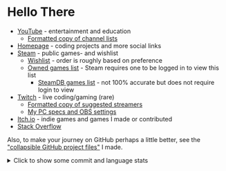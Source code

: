 # Hello There

- [YouTube](https://www.youtube.com/@MAZ01001 "youtube.com/@MAZ01001") - entertainment and education
  - [Formatted copy of channel lists](./maz_youtube_channel_lists.md "Open file: MAZ YouTube channel lists")
- [Homepage](https://maz01001.github.io/ "MAZ01001.github.io") - coding projects and more social links
- [Steam](http://steamcommunity.com/id/MAZ01001 "Steam/MAZ01001") - public games- and wishlist
  - [Wishlist](https://store.steampowered.com/wishlist/id/MAZ01001/#sort=order "Steam wishlist MAZ01001") - order is roughly based on preference
  - [Owned games list](https://steamcommunity.com/id/MAZ01001/games/?tab=all "Steam MAZ01001 owned games list") - Steam requires one to be logged in to view this list
    - [SteamDB games list](https://steamdb.info/calculator/76561198144428581/?all_games#games "steamdb.info MAZ01001 owned games list") - not 100% accurate but does not require login to view
- [Twitch](https://www.twitch.tv/maz01001 "Twitch.tv/MAZ01001") - live coding/gaming (rare)
  - [Formatted copy of suggested streamers](./maz_twitch_streamer_suggestions.md "Open file: MAZ Twitch streamer suggestions")
  - [My PC specs and OBS settings](./maz_pc_setups.md "Open file: MAZ PC setups")
- [Itch.io](https://maz01001.itch.io/ "MAZ01001.itch.io") - indie games and games I made or contributed
- [Stack Overflow](https://stackoverflow.com/users/13282166/maz "User MAZ on Stack Overflow")

Also, to make your journey on GitHub perhaps a little better, see the ["collapsible GitHub project files"](https://github.com/MAZ01001/CollapsibleGitHubProjectFiles "Navigate to repository") I made.

<details><summary>Click to show some commit and language stats</summary>

>
> [!NOTE]
>
> JavaScript and CSS within HTML files count towards HTML, \
> also there's a lot of Shaderlab and HLSL I haven't written myself (from Unity projects).
>
> A large spike in commits might be a game jam.
>

[![stats commits](http://github-profile-summary-cards.vercel.app/api/cards/profile-details?username=maz01001&theme=transparent)](https://github.com/vn7n24fzkq/github-profile-summary-cards "click to get your own stats")
[![stats languages](https://github-readme-stats.vercel.app/api/top-langs/?username=maz01001&cache_secods=86400&hide_border=true&langs_count=20&layout=compact&theme=transparent)](https://github.com/anuraghazra/github-readme-stats "click to get your own stats")
[![stats rank](https://github-readme-stats.vercel.app/api?username=maz01001&cache_secods=86400&hide_border=true&count_private=true&show_icons=true&theme=transparent&rank_icon=percentile)](https://github.com/anuraghazra/github-readme-stats "click to get your own stats")
[![stats times](http://github-profile-summary-cards.vercel.app/api/cards/productive-time?username=maz01001&theme=transparent&utcOffset=1)](https://github.com/vn7n24fzkq/github-profile-summary-cards "click to get your own stats")
[![GitHub Streak](https://streak-stats.demolab.com?user=MAZ01001&theme=transparent&hide_border=true&date_format=j%20M%5B%20Y%5D&mode=weekly)](https://git.io/streak-stats "click to get your own stats")

</details>
